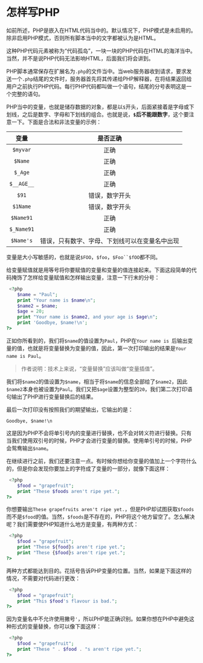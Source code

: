 # 怎样写PHP

如前所述，PHP是嵌入在HTML代码当中的。默认情况下，PHP模式是未启用的。除非启用PHP模式，否则所有脚本当中的文字都被认为是HTML。

这种PHP代码元素被称为“代码孤岛”，一块一块的PHP代码在HTML的海洋当中。当然，并不是说PHP代码无法影响HTML，后面我们将会讲到。

PHP脚本通常保存在扩展名为`.php`的文件当中。当web服务器收到请求，要求发送一个`.php`结尾的文件时，服务器首先将其传递给PHP解释器，在将结果返回给用户之前执行PHP代码。每行PHP代码都叫做一个语句，结尾的分号表明这是一个完整的语句。

PHP当中的变量，也就是储存数据的对象，都是以`$`开头，后面紧接着是字母或下划线，之后是数字、字母和下划线的组合。也就是说，**`$`后不能跟数字**，这个要注意一下。下面是合法和非法变量的示例：

|变量|是否正确|
|:------:|:-----:|
|`$myvar`|正确|
|`$Name`|正确|
|`$_Age`|正确|
|`$__AGE__`|正确|
|`$91`|错误，数字开头|
|`$1Name`|错误，数字开头|
|`$Name91`|正确|
|`$_Name91`|正确|
|`$Name's`|错误，只有数字、字母、下划线可以在变量名中出现|

变量是大小写敏感的，也就是说`$FOO`，`$foo`，`$Foo``$fOO`都不同。

给变量赋值就是用等号将你要赋值的变量和变量的值连接起来。下面这段简单的代码掩饰了怎样给变量赋值和怎样输出变量，注意一下行末的分号：

```php
 <?php
    $name = "Paul";
    print "Your name is $name\n";
    $name2 = $name;
    $age = 20;
    print "Your name is $name2, and your age is $age\n";
    print 'Goodbye, $name!\n';
?>
```

正如你所看到的，我们将`$name`的值设置为`Paul`，PHP在`Your name is `后输出变量的值，也就是将变量替换为变量的值，因此，第一次打印输出的结果是`Your name is Paul`。

> 作者说明：技术上来说，“变量替换”应该叫做“变量插值”。

我们将`$name2`的值设置为`$name`，相当于将`$name`的信息全部给了`$name2`，因此`$name2`本身也被设置为`Paul`。我们又把`$age`设置为整型的`20`，我们第二次打印语句输出了PHP进行变量替换后的结果。

最后一次打印没有按照我们的期望输出，它输出的是：

```text
Goodbye, $name!\n
```

这是因为PHP不会将单引号内的变量进行替换，也不会对转义符进行替换。只有当我们使用双引号的时候，PHP才会进行变量的替换。使用单引号的时候，PHP会鸳鸯输出`$name`。

在继续进行之前，我们还要注意一点。有时候你想给你变量的值加上一个字符什么的，但是你会发现你要加上的字符成了变量的一部分，就像下面这样：

```php
 <?php
    $food = "grapefruit";
    print "These $foods aren't ripe yet.";
?>
```

你想要输出`These grapefruits aren't ripe yet.`，但是PHP却试图获取`$foods`而不是`$food`的值。当然，`$foods`是不存在的，PHP将这个地方留空了。怎么解决呢？我们需要使PHP知道什么地方是变量，有两种方式：

```php
 <?php
    $food = "grapefruit";
    print "These ${food}s aren't ripe yet.";
    print "These {$food}s aren't ripe yet.";
?>
```

两种方式都能达到目的。花括号告诉PHP变量的位置。当然，如果是下面这样的情况，不需要对代码进行更改：

```php
 <?php
    $food = "grapefruit";
    print "This $food's flavour is bad.";
?>
```

因为变量名中不允许使用撇号`'`，所以PHP能正确识别。如果你想在PHP中避免这种形式的变量替换，你可以像下面这样：

```php
 <?php
    $food = "grapefruit";
    print "These " . $food . "s aren't ripe yet.";
?>
```
